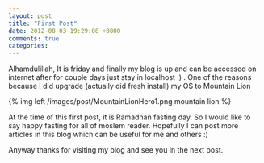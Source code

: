 ```yaml
---
layout: post
title: "First Post"
date: 2012-08-03 19:29:08 +0800
comments: true
categories:
---
```

Alhamdulillah, It is friday and finally my blog is up and can be accessed on internet after for couple days just stay in localhost :) . One of the reasons because I did upgrade (actually did fresh install) my OS to Mountain Lion

{% img left /images/post/MountainLionHero1.png mountain lion %}

At the time of this first post, it is Ramadhan fasting day. So I would like to say happy fasting for all of moslem reader. Hopefully I can post more articles in this blog which can be useful for me and others :)

Anyway thanks for visiting my blog and see you in the next post.
